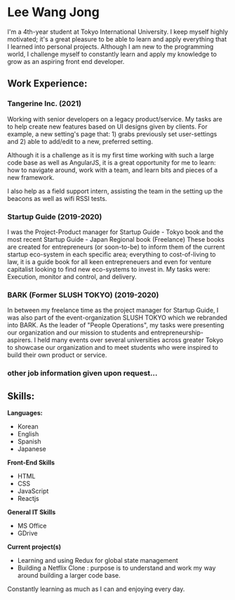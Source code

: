 # Lee Wang Jong
I'm a 4th-year student at Tokyo International University.
I keep myself highly motivated; it's a great pleasure to be able to learn and apply everything that I learned into personal projects.
Although I am new to the programming world, I challenge myself to constantly learn and apply my knowledge to grow as an aspiring front end developer.

## Work Experience:

### Tangerine Inc. (2021)
Working with senior developers on a legacy product/service. My tasks are to help create new features based on UI designs given by clients. For example, a new setting's page that: 1) grabs previously set user-settings and 2) able to add/edit to a new, preferred setting.

Although it is a challenge as it is my first time working with such a large code base as well as AngularJS, it is a great opportunity for me to learn: how to navigate around, work with a team, and learn bits and pieces of a new framework.

I also help as a field support intern, assisting the team in the setting up the beacons as well as wifi RSSI tests.

### Startup Guide (2019-2020)
I was the Project-Product manager for Startup Guide - Tokyo book and the most recent Startup Guide - Japan Regional book (Freelance)
These books are created for entrepreneurs (or soon-to-be) to inform them of the current startup eco-system in each specific area; everything to cost-of-living to law, 
it is a guide book for all keen entrepreneuers and even for venture capitalist looking to find new eco-systems to invest in.
My tasks were: Execution, monitor and control, and delivery. 

### BARK (Former SLUSH TOKYO) (2019-2020)
In between my freelance time as the project manager for Startup Guide, I was also part of the event-organization SLUSH TOKYO which we rebranded into BARK.
As the leader of "People Operations", my tasks were presenting our organization and our mission to students and entrepreneurship-aspirers. 
I held many events over several universities across greater Tokyo to showcase our organization and to meet students who were inspired to build their own product or service.

### other job information given upon request...

## Skills:

**Languages:**

* Korean
* English
* Spanish
* Japanese

**Front-End Skills**

* HTML
* CSS 
* JavaScript
* Reactjs

**General IT Skills**
* MS Office
* GDrive

**Current project(s)**
* Learning and using Redux for global state management
* Building a Netflix Clone : purpose is to understand and work my way around building a larger code base. 


Constantly learning as much as I can and enjoying every day.
